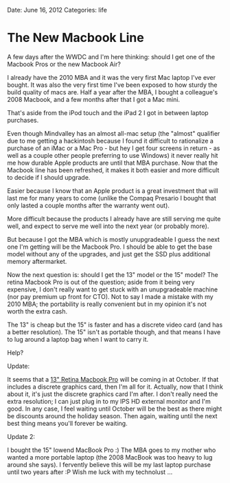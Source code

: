 Date: June 16, 2012
Categories: life

# The New Macbook Line

A few days after the WWDC and I'm here thinking: should I get one of the Macbook Pros or the new Macbook Air?

I already have the 2010 MBA and it was the very first Mac laptop I've ever bought. It was also the very first time I've been exposed to how sturdy the build quality of macs are. Half a year after the MBA, I bought a colleague's 2008 Macbook, and a few months after that I got a Mac mini.

That's aside from the iPod touch and the iPad 2 I got in between laptop purchases.

Even though Mindvalley has an almost all-mac setup (the "almost" qualifier due to me getting a hackintosh because I found it difficult to rationalize a purchase of an iMac or a Mac Pro - but hey I get four screens in return - as well as a couple other people preferring to use Windows) it never really hit me how durable Apple products are until that MBA purchase. Now that the Macbook line has been refreshed, it makes it both easier and more difficult to decide if I should upgrade.

Easier because I know that an Apple product is a great investment that will last me for many years to come (unlike the Compaq Presario I bought that only lasted a couple months after the warranty went out).

More difficult because the products I already have are still serving me quite well, and expect to serve me well into the next year (or probably more).

But because I got the MBA which is mostly unupgradeable I guess the next one I'm getting will be the Macbook Pro. I should be able to get the base model without any of the upgrades, and just get the SSD plus additional memory aftermarket.

Now the next question is: should I get the 13" model or the 15" model? The retina Macbook Pro is out of the question; aside from it being very expensive, I don't really want to get stuck with an unupgradeable machine (nor pay premium up front for CTO). Not to say I made a mistake with my 2010 MBA; the portability is really convenient but in my opinion it's not worth the extra cash.

The 13" is cheap but the 15" is faster and has a discrete video card (and has a better resolution). The 15" isn't as portable though, and that means I have to lug around a laptop bag when I want to carry it.

Help?

Update:

It seems that a [13" Retina Macbook Pro](http://www.macrumors.com/2012/06/15/13-inch-retina-macbook-pro-coming-in-october/) will be coming in at October. If that includes a discrete graphics card, then I'm all for it. Actually, now that I think about it, it's just the discrete graphics card I'm after. I don't really need the extra resolution; I can just plug in to my IPS HD external monitor and I'm good. In any case, I feel waiting until October will be the best as there might be discounts around the holiday season. Then again, waiting until the next best thing means you'll forever be waiting.

Update 2:

I bought the 15" lowend MacBook Pro :) The MBA goes to my mother who wanted a more portable laptop (the 2008 MacBook was too heavy to lug around she says). I fervently believe this will be my last laptop purchase until two years after :P Wish me luck with my technolust ...